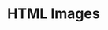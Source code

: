 ---
layout: layouts/article.njk
eleventyNavigation:
  key: html_images
  parent: Home
base_styles_path: ../../css/base.css
background_path: ../../img/background.jpg
css_path_prefix: ../..
tags: html
title: HTML Images
---